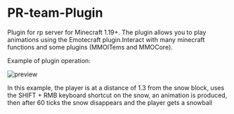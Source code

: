 # PR-team-Plugin
Plugin for rp server for Minecraft 1.19+. The plugin allows you to play animations using the Emotecraft plugin.Interact with many minecraft functions and some plugins (MMOITems and MMOCore). 

Example of plugin operation:

![preview](https://user-images.githubusercontent.com/114875125/232696460-d9701172-df06-4855-a45c-666c47c30416.gif)


In this example, the player is at a distance of 1.3 from the snow block, uses the SHIFT + RMB keyboard shortcut on the snow, an animation is produced, then after 60 ticks the snow disappears and the player gets a snowball

